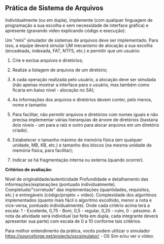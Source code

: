 ## Prática de Sistema de Arquivos

Individualmente (ou em dupla), implemente (com qualquer linguagem de programação a sua escolha e sem necessidade de interface gráfica) e apresente (gravando vídeo explicando código e execução):

Um "mini" simulador de sistemas de arquivos deve ser implementado. Para isso, a equipe deverá simular UM mecanismo de alocação a sua escolha (encadeada, indexada, FAT, NTFS, etc.) e permitir que um usuário:

1. Crie e exclua arquivos e diretórios;

2. Realize a listagem de arquivos de um diretório;

3. A cada operação realizada pelo usuário, a alocação deve ser simulada (não apenas mostrar a interface para o usuário, mas também como ficaria em baixo nível - alocação no SA);

4. As informações dos arquivos e diretórios devem conter, pelo menos, nome e tamanho

5. Para facilitar, não permitir arquivos e diretórios com nomes iguais e não precisa implementar várias hierarquias de árvore de diretórios (bastaria dois níveis - um para a raiz e outro para alocar arquivos em um diretório criado).

6. Estabelecer o tamanho máximo de memória física (em qualquer unidade, MB, KB, etc.) e tamanho dos blocos (na mesma unidade da memória física, para facilitar);

7. Indicar se há fragmentação interna ou externa (quando ocorrer).


**Critérios de avaliação:**

Nível de originalidade/autenticidade
Profundidade e detalhamento das informações/explanações (pontuado individualmente).
Completude/"corretude" das implementações (quantidades, requisitos, etc.) e entregáveis (código/projeto + vídeo).
Complexidade dos algoritmos implementados (quanto mais fácil o algoritmo escolhido, menor a nota e vice-versa, pontuado individualmente).
Onde cada critério acima terá a escala: 1 - Excelente, 0,75 - Bom, 0,5 - regular, 0,25 - ruim, 0 - péssimo. A nota da atividade será individual (se feita em dupla, cada integrante deverá apresentar sua parte) com escala de 0 a 10 conforme tais critérios.

Para melhor entendimento da prática, vocês podem utilizar o simulador https://sourceforge.net/projects/oscsimulator/ - OS Sim e/ou ver o vídeo: 
